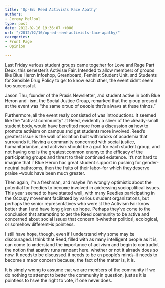 ```yaml
---
title: 'Op-Ed: Reed Activists Face Apathy'
authors:
- Jeremy Melloul
type: post
date: 2012-02-16 19:36:07 +0000
url: "/2012/02/16/op-ed-reed-activists-face-apathy/"
categories:
- Front Page
- Opinion

---
```

Last Friday various student groups came together for Love and Rage Part Deux, this semester&#8217;s Activism Fair. Intended to allow members of groups like Blue Heron Infoshop, Greenboard, Feminist Student Unit, and Students for Sensible Drug Policy to get to know each other, the event didn&#8217;t seem too successful.

Jason Thu, founder of the Praxis Newsletter, and student active in both Blue Heron and -ism, the Social Justice Group, remarked that the group present at the event was &#8220;the same group of people that&#8217;s always at these things.&#8221;

Furthermore, all the event really consisted of was introductions. It seemed like the &#8220;activist community&#8221; at Reed, evidently a sliver of the already-small student body, would have benefited more from a discussion on how to promote activism on campus and get students more involved. Reed&#8217;s greatest issue is the wall of isolation built with bricks of academia that surrounds it. Having a community concerned with social justice, humanitarianism, and activism should be a goal for each student group, and not having one is the greatest common enemy to the efficacy of the participating groups and threat to their continued existence. It&#8217;s not hard to imagine that if Blue Heron had great student support in pushing for gender-neutral bathrooms, then the fruits of their labor–for which they deserve praise –would have been much greater.

Then again, I&#8217;m a freshman, and maybe I&#8217;m wrongly optimistic about the potential for Reedies to become involved in addressing sociopolitical issues. This year seemed to have started well, with many Reedies participating in the Occupy movement facilitated by various student organizations, but perhaps the senior representatives who were at the Activism Fair know better than I and have long given up hope. Perhaps they&#8217;ve come to the conclusion that attempting to get the Reed community to be active and concerned about social issues that concern it–whether political, ecological, or somehow different–is pointless.

I still have hope, though, even if I understand why some may be discouraged. I think that Reed, filled with as many intelligent people as it is, can come to understand the importance of activism and begin to contradict the notion that apathy runs rampant here, whether or not it already does so now. It needs to be discussed, it needs to be on people&#8217;s minds–it needs to become a major concern because, the fact of the matter is, it is.

It is simply wrong to assume that we are members of the community if we do nothing to attempt to better the community in question, just as it is pointless to have the right to vote, if one never does.